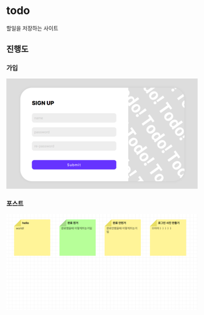 # todo
할일을 저장하는 사이트

## 진행도

### 가입
![가입](https://github.com/5-23/todo/blob/main/sub/sign_up.png?raw=true)
### 포스트
![가입](https://github.com/5-23/todo/blob/main/sub/post.png?raw=true)

